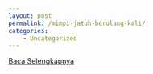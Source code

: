 ```yaml
---
layout: post
permalink: /mimpi-jatuh-berulang-kali/
categories:
    - Uncategorized
---
```


[Baca Selengkapnya](/06)
